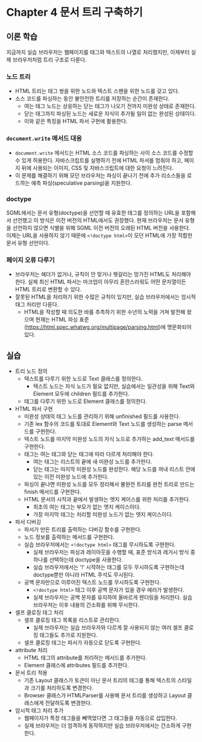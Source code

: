 # Chapter 4 문서 트리 구축하기

## 이론 학습

지금까지 실습 브라우저는 웹페이지를 태그와 텍스트의 나열로 처리했지만, 이제부터 실제 브라우저처럼 트리 구조로 다룬다.

### 노드 트리

- HTML 트리는 태그 쌍을 위한 노드와 텍스트 스팬을 위한 노드를 갖고 있다.
- 소스 코드를 파싱하는 동안 불안전한 트리를 저장하는 순간이 존재한다.
  - 여는 태그 노드는 상응하는 닫는 태그가 나오기 전까지 미완성 상태로 존재한다.
  - 닫는 태그까지 파싱된 노드는 새로운 자식이 추가될 일이 없는 완성된 상태이다.
  - 이와 같은 특징을 HTML 파서 구현에 활용한다.

### `document.write` 메서드 대응

- `document.write` 메서드는 HTML 소스 코드를 파싱하는 사이 소스 코드를 수정할 수 있게 허용한다. 자바스크립트를 실행하기 전에 HTML 파서를 멈춰야 하고, 페이지 뒤에 사용되는 이미지, CSS 및 자바스크립트에 대한 요청이 느려진다.
- 이 문제를 해결하기 위해 모던 브라우저는 파싱이 끝나기 전에 추가 리소스들을 로드하는 예측 파싱(speculative parsing)을 지원한다.

### doctype

SGML에서는 문서 유형(doctype)을 선언할 때 유효한 태그를 정의하는 URL을 포함해서 선언했고 이 방식은 이전 버전의 HTML에서도 권장했다. 현재 브라우저는 문서 유형을 선언하지 않으면 식별을 위해 SGML 이전 버전의 오래된 HTML 버전을 사용한다. 이제는 URL을 사용하지 않기 때문에 `<!doctype html>`이 모던 HTML에 가장 적합한 문서 유형 선언이다.

### 페이지 오류 다루기

- 브라우저는 헤더가 없거나, 규칙이 안 맞거나 헷갈리는 망가진 HTML도 처리해야 한다. 실제 최신 HTML 파서는 마크업이 아무리 혼란스러워도 어떤 문자열이든 HTML 트리로 변환할 수 있다.
- 잘못된 HTML을 처리하기 위한 수많은 규칙이 있지만, 실습 브라우저에서는 암시적 태그 처리만 다룬다.
  - HTML을 작성할 때 의도한 바를 추측하기 위한 수년의 노력을 거쳐 발전해 왔으며 현재는 HTML 파싱 표준(https://html.spec.whatwg.org/multipage/parsing.html)에 명문화되어 있다.

## 실습

- 트리 노드 정의
  - 텍스트를 다루기 위한 노드로 Text 클래스를 정의한다.
    - 텍스트 노드는 자식 노드가 필요 없지만, 실습에서는 일관성을 위해 Text와 Element 모두에 children 필드를 추가한다.
  - 태그를 다루기 위한 노드로 Element 클래스를 정의한다.
- HTML 파서 구현
  - 미완성 상태의 태그 노드를 관리하기 위해 unfinished 필드를 사용한다.
  - 기존 lex 함수의 코드를 토대로 Element와 Text 노드를 생성하는 parse 메서드를 구현한다.
  - 텍스트 노드를 마지막 미완성 노드의 자식 노드로 추가하는 add_text 메서드를 구현한다.
  - 태그는 여는 태그와 닫는 태그에 따라 다르게 처리해야 한다.
    - 여는 태그는 리스트의 끝에 새 미완성 노드를 추가한다.
    - 닫는 태그는 마지막 미완성 노드를 완성한다. 해당 노드를 꺼내 리스트 안에 있는 이전 미완성 노드에 추가한다.
  - 파싱이 끝나면 미완성 노드를 모두 정리해서 불완전 트리를 완전 트리로 만드는 finish 메서드를 구현한다.
  - HTML 문서의 시작과 끝에서 발생하는 엣지 케이스를 위한 처리를 추가한다.
    - 최초의 여는 태그는 부모가 없는 엣지 케이스이다.
    - 가장 마지막 태그는 처리할 미완성 노드가 없는 엣지 케이스이다.
- 파서 디버깅
  - 파서가 만든 트리를 출력하는 디버깅 함수를 구현한다.
  - 노드 정보를 출력하는 메서드를 구현한다.
  - 실습 브라우저에서는 `<!doctype html>` 태그를 무시하도록 구현한다.
    - 실제 브라우저는 파싱과 레이아웃을 수행할 때, 표준 방식과 레거시 방식 중 하나를 선택하는데 doctype을 사용한다.
    - 실습 브라우저에서는 '!' 시작하는 태그를 모두 무시하도록 구현하는데 doctype뿐만 아니라 HTML 주석도 무시된다.
  - 공백 문자만으로 이루어진 텍스트 노드를 무시하도록 구현한다.
    - `<!doctype html>` 태그 이후 공백 문자가 있을 경우 에러가 발생한다.
    - 실제 브라우저는 공백 문자를 유지하여 올바르게 렌더링을 처리한다. 실습 브라우저는 이후 내용의 간소화를 위해 무시한다.
- 셀프 클로징 태그 처리
  - 셀프 클로징 태그 목록을 리스트로 관리한다.
    - 실제 브라우저는 실습 브라우저와 다르게 잘 사용되지 않는 여러 셀프 클로징 태그들도 추가로 지원한다.
  - 셀프 클로징 태그는 파서가 자동으로 닫도록 구현한다.
- attribute 처리
  - HTML 태그의 attribute를 처리하는 메서드를 추가한다.
  - Element 클래스에 attributes 필드를 추가한다.
- 문서 트리 적용
  - 기존 Layout 클래스가 토큰이 아닌 문서 트리의 태그를 통해 텍스트의 스타일과 크기를 처리하도록 변경한다.
  - Browser 클래스가 HTMLParser를 사용해 문서 트리를 생성하고 Layout 클래스에게 전달하도록 변경한다.
- 암시적 태그 처리 추가
  - 웹페이지가 특정 태그들을 빼먹었다면 그 태그들을 자동으로 삽입한다.
  - 실제 브라우저는 더 엄격하게 동작하지만 실습 브라우저에서는 간소하게 구현한다.
